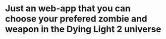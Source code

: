 # Just an web-app that you can choose your prefered zombie and weapon in the Dying Light 2 universe
